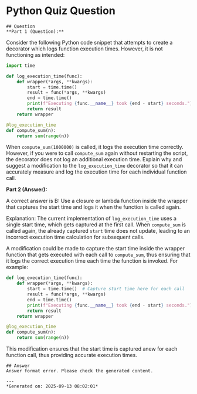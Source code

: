 # Python Quiz Question
    
    ## Question
    **Part 1 (Question):**

Consider the following Python code snippet that attempts to create a decorator which logs function execution times. However, it is not functioning as intended:

```python
import time

def log_execution_time(func):
    def wrapper(*args, **kwargs):
        start = time.time()
        result = func(*args, **kwargs)
        end = time.time()
        print(f"Executing {func.__name__} took {end - start} seconds.")
        return result
    return wrapper

@log_execution_time
def compute_sum(n):
    return sum(range(n))
```

When `compute_sum(1000000)` is called, it logs the execution time correctly. However, if you were to call `compute_sum` again without restarting the script, the decorator does not log an additional execution time. Explain why and suggest a modification to the `log_execution_time` decorator so that it can accurately measure and log the execution time for each individual function call.

**Part 2 (Answer):**

A correct answer is B: Use a closure or lambda function inside the wrapper that captures the start time and logs it when the function is called again.

Explanation:
The current implementation of `log_execution_time` uses a single start time, which gets captured at the first call. When `compute_sum` is called again, the already captured `start` time does not update, leading to an incorrect execution time calculation for subsequent calls.

A modification could be made to capture the start time inside the wrapper function that gets executed with each call to `compute_sum`, thus ensuring that it logs the correct execution time each time the function is invoked. For example:

```python
def log_execution_time(func):
    def wrapper(*args, **kwargs):
        start = time.time()  # Capture start time here for each call
        result = func(*args, **kwargs)
        end = time.time()
        print(f"Executing {func.__name__} took {end - start} seconds.")
        return result
    return wrapper

@log_execution_time
def compute_sum(n):
    return sum(range(n))
```

This modification ensures that the start time is captured anew for each function call, thus providing accurate execution times.
    
    ## Answer
    Answer format error. Please check the generated content.
    
    ---
    *Generated on: 2025-09-13 08:02:01*
    